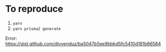 # To reproduce

1. `yarn`
2. `yarn prisma2 generate`

Error: https://gist.github.com/divyenduz/ba5047b5ee9bbbd5fc5410d181b66584

